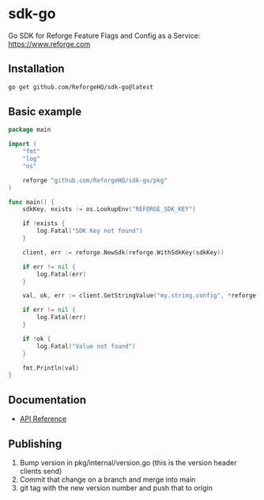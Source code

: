 # sdk-go

Go SDK for Reforge Feature Flags and Config as a Service: https://www.reforge.com

## Installation

```bash
go get github.com/ReforgeHQ/sdk-go@latest
```

## Basic example

```go
package main

import (
	"fmt"
	"log"
	"os"

	reforge "github.com/ReforgeHQ/sdk-go/pkg"
)

func main() {
	sdkKey, exists := os.LookupEnv("REFORGE_SDK_KEY")

	if !exists {
		log.Fatal("SDK Key not found")
	}

	client, err := reforge.NewSdk(reforge.WithSdkKey(sdkKey))

	if err != nil {
		log.Fatal(err)
	}

	val, ok, err := client.GetStringValue("my.string.config", *reforge.NewContextSet())

	if err != nil {
		log.Fatal(err)
	}

	if !ok {
		log.Fatal("Value not found")
	}

	fmt.Println(val)
}
```

## Documentation

- [API Reference](https://pkg.go.dev/github.com/ReforgeHQ/sdk-go/pkg)

## Publishing 

1) Bump version in pkg/internal/version.go (this is the version header clients send)
2) Commit that change on a branch and merge into main
3) git tag with the new version number and push that to origin 
